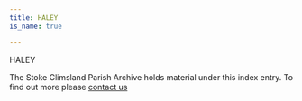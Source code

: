 ```yaml
---
title: HALEY
is_name: true

---
```


HALEY


The Stoke Climsland Parish Archive holds material under this index entry. To find out more please [contact us](/contact/)
